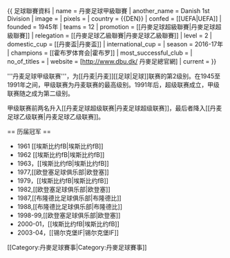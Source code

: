{{ 足球聯賽資料
| name                 = 丹麥足球甲級聯賽
| another_name         = Danish 1st Division
| image                = 
| pixels               = 
| country              = {{DEN}}
| confed               = [[UEFA|UEFA]]
| founded              = 1945年
| teams                = 12
| promotion            = [[丹麥足球超級聯賽|丹麥足球超級聯賽]]
| relegation           = [[丹麥足球乙級聯賽|丹麥足球乙級聯賽]]
| level                = 2
| domestic_cup         = [[丹麥盃|丹麥盃]]
| international_cup    = 
| season               = 2016-17年
| champions            = [[霍布罗体育会|霍布罗]]
| most_successful_club = 
| no_of_titles         = 
| website              = [http://www.dbu.dk/ 丹麥足總官網]
| current              = 
}}

'''丹麦足球甲级联赛'''，为[[丹麦|丹麦]][[足球|足球]]联赛的第2级别。在1945至1991年之间，甲级联赛为丹麦联赛的最高级别。1991年后，超级联赛成立，甲级联赛随之成为第二级别。

甲级联赛前两名升入[[丹麦足球超级联赛|丹麦足球超级联赛]]，最后者降入[[丹麦足球乙级联赛|丹麦足球乙级联赛]]。

== 历届冠军 ==
* 1961 	[[埃斯比约fB|埃斯比约fB]]
* 1962 	[[埃斯比约fB|埃斯比约fB]]
* 1963，[[埃斯比约fB|埃斯比约fB]]
* 1977,[[欧登塞足球俱乐部|欧登塞]]
* 1979，[[埃斯比约fB|埃斯比约fB]]
* 1982,[[欧登塞足球俱乐部|欧登塞]]
* 1987,[[布隆德比足球俱乐部|布隆德比]]
* 1988,[[布隆德比足球俱乐部|布隆德比]]
* 1998-99,[[欧登塞足球俱乐部|欧登塞]]
* 2000-01，[[埃斯比约fB|埃斯比约fB]]
* 2003-04，[[锡尔克堡IF|锡尔克堡IF]]

[[Category:丹麥足球賽事|Category:丹麥足球賽事]]